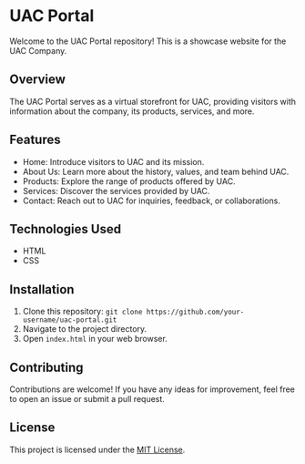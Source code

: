 # UAC Portal

Welcome to the UAC Portal repository! This is a showcase website for the UAC Company.

## Overview
The UAC Portal serves as a virtual storefront for UAC, providing visitors with information about the company, its products, services, and more.

## Features
- Home: Introduce visitors to UAC and its mission.
- About Us: Learn more about the history, values, and team behind UAC.
- Products: Explore the range of products offered by UAC.
- Services: Discover the services provided by UAC.
- Contact: Reach out to UAC for inquiries, feedback, or collaborations.

## Technologies Used
- HTML
- CSS

## Installation
1. Clone this repository: `git clone https://github.com/your-username/uac-portal.git`
2. Navigate to the project directory.
3. Open `index.html` in your web browser.

## Contributing
Contributions are welcome! If you have any ideas for improvement, feel free to open an issue or submit a pull request.

## License
This project is licensed under the [MIT License](LICENSE).
